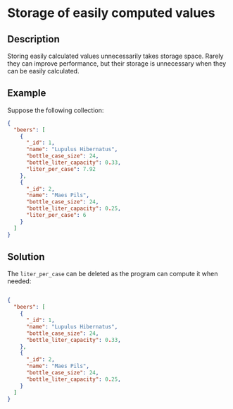 # Storage of easily computed values

## Description

<p>Storing easily calculated values unnecessarily takes storage space. Rarely they can improve performance, but their storage is unnecessary when they can be easily calculated.</p>

## Example

<p>Suppose the following collection:</p>

```json
{
  "beers": [
    {
      "_id": 1,
      "name": "Lupulus Hibernatus",
      "bottle_case_size": 24,
      "bottle_liter_capacity": 0.33,
      "liter_per_case": 7.92
    },
    {
      "_id": 2,
      "name": "Maes Pils",
      "bottle_case_size": 24,
      "bottle_liter_capacity": 0.25,
      "liter_per_case": 6
    }
  ]
}

```

## Solution

The <code>liter_per_case</code> can be deleted as the program can compute it when needed:

```json

{
  "beers": [
    {
      "_id": 1,
      "name": "Lupulus Hibernatus",
      "bottle_case_size": 24,
      "bottle_liter_capacity": 0.33,
    },
    {
      "_id": 2,
      "name": "Maes Pils",
      "bottle_case_size": 24,
      "bottle_liter_capacity": 0.25,
    }
  ]
}
```